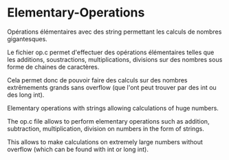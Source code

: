 # Elementary-Operations
Opérations élémentaires avec des string permettant les calculs de nombres gigantesques.

Le fichier op.c permet d'effectuer des opérations élémentaires telles que les additions, soustractions, multiplications, divisions sur des nombres sous forme de chaines de caractères.

Cela permet donc de pouvoir faire des calculs sur des nombres extrêmements grands sans overflow (que l'ont peut trouver par des int ou des long int).


Elementary operations with strings allowing calculations of huge numbers.

The op.c file allows to perform elementary operations such as addition, subtraction, multiplication, division on numbers in the form of strings.

This allows to make calculations on extremely large numbers without overflow (which can be found with int or long int).
